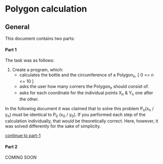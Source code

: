 # Polygon calculation

## General

This document contains two parts:

#### Part 1

The task was as follows:

1. Create a program, which:
    - calculates the bottle and the circumference of a Polygon<sub>n</sub>. [ 0 <= n <= 10 ]
    - asks the user how many corners the Polygon<sub>n</sub> should consist of.
    - asks for each coordinate for the individual points X<sub>n</sub> & Y<sub>n</sub> one after the other.

In the following document it was claimed that to solve this problem P<sub>n</sub>(x<sub>n</sub> / y<sub>n</sub>) must be identical to P<sub>0</sub> (x<sub>0</sub> / y<sub>0</sub>).
If you performed each step of the calculation individually, that would be theoretically correct.
Here, however, it was solved differently for the sake of simplicity.

[continue to part-1](https://github.com/timrabl/polygon/tree/master/part-1 "part-1 folder of this repository")

#### Part 2

COMING SOON
